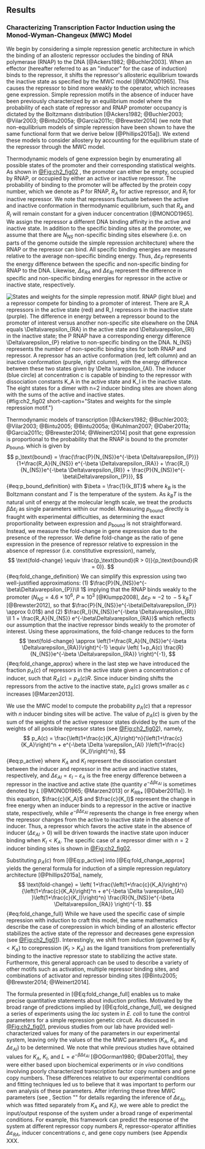 ## Results 

### Characterizing Transcription Factor Induction using the Monod-Wyman-Changeux (MWC) Model

We begin by considering a simple repression genetic architecture in which the
binding of an allosteric repressor occludes the binding of RNA polymerase (RNAP)
to the DNA [@Ackers1982; @Buchler2003]. When an effector (hereafter referred to
as an "inducer\" for the case of induction) binds to the repressor, it shifts
the repressor's allosteric equilibrium towards the inactive state as specified
by the MWC model [@MONOD1965]. This causes the repressor to bind more weakly to
the operator, which increases gene expression. Simple repression motifs in the
absence of inducer have been previously characterized by an equilibrium model
where the probability of each state of repressor and RNAP promoter occupancy is
dictated by the Boltzmann distribution [@Ackers1982; @Buchler2003; @Vilar2003;
@Bintu2005a; @Garcia2011c; @Brewster2014] (we note that non-equilibrium models of
simple repression have been shown to have the same functional form that we
derive below [@Phillips2015a]). We extend these models to consider allostery by
accounting for the equilibrium state of the repressor through the MWC model.

Thermodynamic models of gene expression begin by enumerating all possible states
of the promoter and their corresponding statistical weights. As shown in
[@Fig:ch2_fig02](A) , the promoter can either be empty, occupied by RNAP, or
occupied by either an active or inactive repressor. The probability of binding
to the promoter will be affected by the protein copy number, which we denote as
$P$ for RNAP, $R_{A}$ for active repressor, and $R_{I}$ for inactive repressor.
We note that repressors fluctuate between the active and inactive conformation
in thermodynamic equilibrium, such that $R_{A}$ and $R_{I}$ will remain constant
for a given inducer concentration [@MONOD1965]. We assign the repressor a
different DNA binding affinity in the active and inactive state. In addition to
the specific binding sites at the promoter, we assume that there are $N_{NS}$
non-specific binding sites elsewhere (i.e. on parts of the genome outside the
simple repression architecture) where the RNAP or the repressor can bind. All
specific binding energies are measured relative to the average non-specific
binding energy. Thus, $\Delta\varepsilon_{P}$ represents the energy difference
between the specific and non-specific binding for RNAP to the DNA. Likewise,
$\Delta\varepsilon_{RA}$ and $\Delta\varepsilon_{RI}$ represent the difference
in specific and non-specific binding energies for repressor in the active or
inactive state, respectively.

![**States and weights for the simple repression motif.** RNAP (light blue) and
a repressor compete for binding to a promoter of interest. There are $R_A$
repressors in the active state (red) and $R_I$ repressors in the inactive state
(purple). The difference in energy between a repressor bound to the promoter of
interest versus another non-specific site elsewhere on the DNA equals
$\Delta\varepsilon_{RA}$ in the active state and $\Delta\varepsilon_{RI}$ in the
inactive state; the $P$ RNAP have a corresponding energy difference
$\Delta\varepsilon_{P}$ relative to non-specific binding on the DNA. $N_{NS}$
represents the number of non-specific binding sites for both RNAP and repressor.
A repressor has an active conformation (red, left column) and an inactive
conformation (purple, right column), with the energy difference between these
two states given by $\Delta \varepsilon_{AI}$. The inducer (blue circle) at
concentration $c$ is capable of binding to the repressor with dissociation
constants $K_A$ in the active state and $K_I$ in the inactive state. The eight
states for a dimer with $n=2$ inducer binding sites are shown along with the
sums of the active and inactive states.](ch2_fig02){#fig:ch2_fig02
short-caption="States and weights for the simple repression motif."}

Thermodynamic models of transcription [@Ackers1982; @Buchler2003; @Vilar2003;
@Bintu2005; @Bintu2005a; @Kuhlman2007; @Daber2011a; @Garcia2011c; @Brewster2014;
@Weinert2014] posit that gene expression is proportional to the probability that
the RNAP is bound to the promoter $p_{\text{bound}}$, which is given by
$$
p_\text{bound} = 
\frac{\frac{P}{N_{NS}}e^{-\beta \Delta\varepsilon_{P}}}{1+\frac{R_A}{N_{NS}}
e^{-\beta \Delta\varepsilon_{RA}} + 
\frac{R_I}{N_{NS}}e^{-\beta \Delta\varepsilon_{RI}} + 
\frac{P}{N_{NS}}e^{-\beta\Delta\varepsilon_{P}}},
$${#eq:p_bound_definition}
with $\beta = \frac{1}{k_BT}$ where $k_B$ is the Boltzmann constant and $T$ is
the temperature of the system. As $k_BT$ is the natural unit of energy at the
molecular length scale, we treat the products $\beta \Delta\varepsilon_{j}$ as
single parameters within our model. Measuring $p_{\text{bound}}$ directly is
fraught with experimental difficulties, as determining the exact proportionality
between expression and $p_{\text{bound}}$ is not straightforward. Instead, we
measure the fold-change in gene expression due to the presence of the repressor.
We define fold-change as the ratio of gene expression in the presence of
repressor relative to expression in the absence of repressor (i.e. constitutive
expression), namely,
$$
\text{fold-change}
\equiv \frac{p_\text{bound}(R > 0)}{p_\text{bound}(R = 0)}.
$${#eq:fold_change_definition} 
We can simplify this expression using two well-justified approximations: (1)
$\frac{P}{N_{NS}}e^{-\beta\Delta\varepsilon_{P}}\ll 1$ implying that the RNAP
binds weakly to the promoter ($N_{NS} = 4.6 \times 10^6$, $P \approx 10^3$
[@Klumpp2008], $\Delta\varepsilon_{P} \approx -2 \,\, \text{to} \, -5~k_B T$
[@Brewster2012], so that $\frac{P}{N_{NS}}e^{-\beta\Delta\varepsilon_{P}}
\approx 0.01$) and (2) $\frac{R_I}{N_{NS}}e^{-\beta \Delta\varepsilon_{RI}} \ll
1 + \frac{R_A}{N_{NS}} e^{-\beta\Delta\varepsilon_{RA}}$ which reflects our
assumption that the inactive repressor binds weakly to the promoter of interest.
Using these approximations, the fold-change reduces to the form
$$
\text{fold-change} \approx
\left(1+\frac{R_A}{N_{NS}}e^{-\beta \Delta\varepsilon_{RA}}\right)^{-1} \equiv
\left( 1+p_A(c) \frac{R}{N_{NS}}e^{-\beta \Delta\varepsilon_{RA}}
\right)^{-1},
$${#eq:fold_change_approx} 
where in the last step we have introduced the fraction $p_A(c)$ of repressors in
the active state given a concentration $c$ of inducer, such that $R_A(c)=p_A(c)
R$. Since inducer binding shifts the repressors from the active to the inactive
state, $p_A(c)$ grows smaller as $c$ increases [@Marzen2013].

We use the MWC model to compute the probability $p_A(c)$ that a
repressor with $n$ inducer binding sites will be active. The value of
$p_A(c)$ is given by the sum of the weights of the active repressor
states divided by the sum of the weights of all possible repressor
states (see [@Fig:ch2_fig02](B)), namely, 
$$
p_A(c) = \frac{\left(1+\frac{c}{K_A}\right)^n}{\left(1+\frac{c}{K_A}\right)^n +
e^{-\beta \Delta \varepsilon_{AI} }\left(1+\frac{c}{K_I}\right)^n},
$${#eq:p_active}
where $K_A$ and $K_I$ represent the dissociation constant between the inducer
and repressor in the active and inactive states, respectively, and $\Delta
\varepsilon_{AI} = \varepsilon_{I} - \varepsilon_{A}$ is the free energy
difference between a repressor in the inactive and active state (the quantity
$e^{-\Delta \beta \varepsilon_{AI}}$ is sometimes denoted by $L$ [@MONOD1965;
@Marzen2013] or $K_{\text{RR}*}$ [@Daber2011a]). In this equation,
$\frac{c}{K_A}$ and $\frac{c}{K_I}$ represent the change in free energy when an
inducer binds to a repressor in the active or inactive state, respectively,
while $e^{-\beta \Delta \varepsilon_{AI} }$ represents the change in free energy
when the repressor changes from the active to inactive state in the absence of
inducer. Thus, a repressor which favors the active state in the absence of
inducer ($\Delta \varepsilon_{AI} > 0$) will be driven towards the inactive
state upon inducer binding when $K_I < K_A$. The specific case of a repressor
dimer with $n=2$ inducer binding sites is shown in [@Fig:ch2_fig02](B).

Substituting $p_A(c)$ from [@Eq:p_active] into [@Eq:fold_change_approx] yields
the general formula for induction of a simple repression regulatory architecture
[@Phillips2015a], namely,
$$
\text{fold-change} = 
\left( 1+\frac{\left(1+\frac{c}{K_A}\right)^n}{\left(1+\frac{c}{K_A}\right)^n +
e^{-\beta \Delta \varepsilon_{AI} }\left(1+\frac{c}{K_I}\right)^n}
\frac{R}{N_{NS}}e^{-\beta \Delta\varepsilon_{RA}} \right)^{-1}.
$${#eq:fold_change_full}
While we have used the specific case of simple repression with induction to
craft this model, the same mathematics describe the case of corepression in
which binding of an allosteric effector stabilizes the active state of the
repressor and decreases gene expression (see [@Fig:ch2_fig01](B)).
Interestingly, we shift from induction (governed by $K_I < K_A$) to corepression
($K_I > K_A$) as the ligand transitions from preferentially binding to the
inactive repressor state to stabilizing the active state. Furthermore, this
general approach can be used to describe a variety of other motifs such as
activation, multiple repressor binding sites, and combinations of activator and
repressor binding sites [@Bintu2005; @Brewster2014; @Weinert2014].

The formula presented in [@Eq:fold_change_full] enables us to make precise
quantitative statements about induction profiles. Motivated by the broad range
of predictions implied by [@Eq:fold_change_full], we designed a series of
experiments using the *lac* system in *E. coli* to tune the control parameters
for a simple repression genetic circuit. As discussed in [@Fig:ch2_fig01](C),
previous studies from our lab have provided well-characterized values for many
of the parameters in our experimental system, leaving only the values of the the
MWC parameters ($K_A$, $K_I$, and $\Delta \varepsilon_{AI}$) to be determined.
We note that while previous studies have obtained values for $K_A$, $K_I$, and
$L=e^{-\beta \Delta \varepsilon_{AI}}$ [@OGorman1980; @Daber2011a], they were
either based upon biochemical experiments or *in vivo* conditions involving
poorly characterized transcription factor copy numbers and gene copy numbers.
These differences relative to our experimental conditions and fitting techniques
led us to believe that it was important to perform our own analysis of these
parameters. After inferring these three MWC parameters (see , Section "" for
details regarding the inference of $\Delta \varepsilon_{AI}$, which was fitted
separately from $K_A$ and $K_I$), we were able to predict the input/output
response of the system under a broad range of experimental conditions. For
example, this framework can predict the response of the system at different
repressor copy numbers $R$, repressor-operator affinities
$\Delta\varepsilon_{RA}$, inducer concentrations $c$, and gene copy numbers (see
Appendix XXX.
